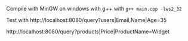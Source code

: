 Compile with MinGW on windows with g++ with
`g++ main.cpp -lws2_32`

Test with 
http://localhost:8080/query?users|Email,Name|Age=35

http://localhost:8080/query?products|Price|ProductName=Widget
